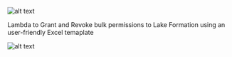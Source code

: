 ![alt text](https://i.ibb.co/bF3Ts2F/excel-to-lf-logo.png)

 Lambda to Grant and Revoke bulk permissions to Lake Formation using an user-friendly Excel temaplate

![alt text](https://i.ibb.co/ZfjQhny/excel-to-lf-process.png)







